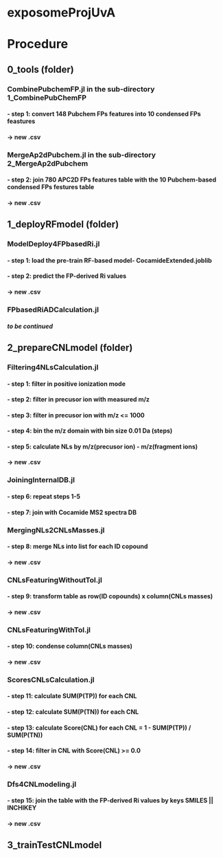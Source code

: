 # exposomeProjUvA

# Procedure
## 0_tools (folder)
### CombinePubchemFP.jl in the sub-directory 1_CombinePubChemFP
#### - step 1: convert 148 Pubchem FPs features into 10 condensed FPs feastures 
####           -> new .csv
### MergeAp2dPubchem.jl in the sub-directory 2_MergeAp2dPubchem 
#### - step 2: join 780 APC2D FPs features table with the 10 Pubchem-based condensed FPs festures table
####           -> new .csv

## 1_deployRFmodel (folder)
### ModelDeploy4FPbasedRi.jl
#### - step 1: load the pre-train RF-based model- CocamideExtended.joblib
#### - step 2: predict the FP-derived Ri values
####           -> new .csv
### FPbasedRiADCalculation.jl
#### ***to be continued***

## 2_prepareCNLmodel (folder)
### Filtering4NLsCalculation.jl
#### - step 1: filter in positive ionization mode
#### - step 2: filter in precusor ion with measured m/z
#### - step 3: filter in precusor ion with m/z <= 1000
#### - step 4: bin the m/z domain with bin size 0.01 Da (steps)
#### - step 5: calculate NLs by m/z(precusor ion) - m/z(fragment ions)
####           -> new .csv
### JoiningInternalDB.jl
#### - step 6: repeat steps 1-5
#### - step 7: join with Cocamide MS2 spectra DB
### MergingNLs2CNLsMasses.jl
#### - step 8: merge NLs into list for each ID copound
####           -> new .csv
### CNLsFeaturingWithoutTol.jl
#### - step 9: transform table as row(ID copounds) x column(CNLs masses)
####           -> new .csv
### CNLsFeaturingWithTol.jl
#### - step 10: condense column(CNLs masses)
####           -> new .csv
### ScoresCNLsCalculation.jl
#### - step 11: calculate SUM(P(TP)) for each CNL
#### - step 12: calculate SUM(P(TN)) for each CNL
#### - step 13: calculate Score(CNL) for each CNL = 1 - SUM(P(TP)) / SUM(P(TN))
#### - step 14: filter in CNL with Score(CNL) >= 0.0
####           -> new .csv
### Dfs4CNLmodeling.jl
#### - step 15: join the table with the FP-derived Ri values by keys SMILES || INCHIKEY
####           -> new .csv

## 3_trainTestCNLmodel